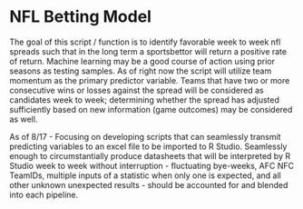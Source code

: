 # NFL Betting Model
The goal of this script / function is to identify favorable week to week nfl spreads such that in the long term a sportsbettor will return a positive rate of return.
Machine learning may be a good course of action using prior seasons as testing samples. 
As of right now the script will utilize team momentum as the primary predictor variable. Teams that have two or more consecutive wins or losses against the spread will be considered as candidates week to week; determining whether the spread has adjusted sufficiently based on new information (game outcomes) may be considered as well.

As of 8/17 - Focusing on developing scripts that can seamlessly transmit predicting variables to an excel file to be imported to R Studio. Seamlessly enough to circumstantially produce datasheets that will be interpreted by R Studio week to week without interruption - fluctuating bye-weeks, AFC NFC TeamIDs, multiple inputs of a statistic when only one is expected, and all other unknown unexpected results - should be accounted for and blended into each pipeline.

